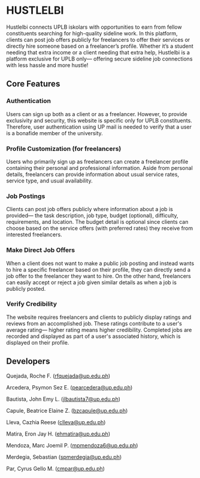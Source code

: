 # HUSTLELBI
Hustlelbi connects UPLB iskolars with opportunities to earn from fellow constituents searching for high-quality sideline work. In this platform, clients can post job offers publicly for freelancers to offer their services or directly hire someone based on a freelancer’s profile. Whether it’s a student needing that extra income or a client needing that extra help, Hustlelbi is a platform exclusive for UPLB only— offering secure sideline job connections with less hassle and more hustle! 

## Core Features
### Authentication
Users can sign up both as a client or as a freelancer. However, to provide exclusivity and security, this website is specific only for UPLB constituents. Therefore, user authentication using UP mail is needed to verify that a user is a bonafide member of the university. 
### Profile Customization (for freelancers)
Users who primarily sign up as freelancers can create a freelancer profile containing their personal and professional information. Aside from personal details, freelancers can provide information about usual service rates, service type, and usual availability.  
### Job Postings
Clients can post job offers publicly where information about a job is provided— the task description, job type, budget (optional), difficulty, requirements, and location. The budget detail is optional since clients can choose based on the service offers (with preferred rates) they receive from interested freelancers. 
### Make Direct Job Offers
When a client does not want to make a public job posting and instead wants to hire a specific freelancer based on their profile, they can directly send a job offer to the freelancer they want to hire. On the other hand, freelancers can easily accept or reject a job given similar details as when a job is publicly posted. 
### Verify Credibility
The website requires freelancers and clients to publicly display ratings and reviews from an accomplished job. These ratings contribute to a user's average rating— higher rating means higher credibility. Completed jobs are recorded and displayed as part of a user's associated history, which is displayed on their profile.

## Developers
Quejada, Roche F. (rfquejada@up.edu.ph)

Arcedera, Psymon Sez E. (pearcedera@up.edu.ph)

Bautista, John Emy L. (jlbautista7@up.edu.ph)

Capule, Beatrice Elaine Z. (bzcapule@up.edu.ph)

Lleva, Cazhia Reese (clleva@up.edu.ph)

Matira, Eron Jay H. (ehmatira@up.edu.ph)

Mendoza, Marc Joemil P. (mpmendoza6@up.edu.ph)

Merdegia, Sebastian (spmerdegia@up.edu.ph)

Par, Cyrus Gello M. (cmpar@up.edu.ph)

